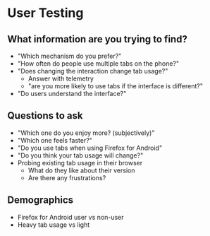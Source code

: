 # User Testing

## What information are you trying to find?

- "Which mechanism do you prefer?"
- "How often do people use multiple tabs on the phone?"
- "Does changing the interaction change tab usage?"
  - Answer with telemetry
  - "are you more likely to use tabs if the interface is different?"
- "Do users understand the interface?"

## Questions to ask
- "Which one do you enjoy more? (subjectively)"
- "Which one feels faster?"
- "Do you use tabs when using Firefox for Android"
- "Do you think your tab usage will change?"
- Probing existing tab usage in their browser
  - What do they like about their version
  - Are there any frustrations?

## Demographics
- Firefox for Android user vs non-user
- Heavy tab usage vs light
